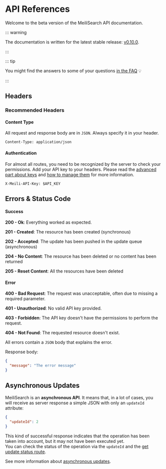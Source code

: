 # API References

Welcome to the beta version of the MeiliSearch API documentation.

::: warning

The documentation is written for the latest stable release: [v0.10.0](https://github.com/meilisearch/MeiliSearch/releases/tag/v0.10.0).

:::

::: tip

You might find the answers to some of your questions [in the FAQ](/faq/faq.md) 💡

:::

## Headers

### Recommended Headers

#### Content Type

All request and response body are in `JSON`. Always specify it in your header.

`Content-Type: application/json`

#### Authentication

For almost all routes, you need to be recognized by the server to check your permissions. Add your API key to your headers.
Please read the [advanced part about keys](/guides/advanced_guides/authentication.md) and [how to manage them](/references/keys.md) for more information.

`X-Meili-API-Key: $API_KEY`

## Errors & Status Code

#### Success

**200 - Ok**: Everything worked as expected.

**201 - Created**: The resource has been created (synchronous)

**202 - Accepted**: The update has been pushed in the update queue (asynchronous)

**204 - No Content**: The resource has been deleted or no content has been returned

**205 - Reset Content**: All the resources have been deleted

#### Error

**400 - Bad Request**: The request was unacceptable, often due to missing a required parameter.

**401 - Unauthorized**: No valid API key provided.

**403 - Forbidden**: The API key doesn't have the permissions to perform the request.

**404 - Not Found**: The requested resource doesn't exist.

All errors contain a `JSON` body that explains the error.

Response body:

```json
{
  "message": "The error message"
}
```

## Asynchronous Updates

MeiliSearch is an **asynchronous API**. It means that, in a lot of cases, you will receive as server response a simple JSON with only an `updateId` attribute:

```json
{
  "updateId": 2
}
```

This kind of successful response indicates that the operation has been taken into account, but it may not have been executed yet.<br>
You can check the status of the operation via the `updateId` and the [get update status route](/references/updates.md).

See more information about [asynchronous updates](/guides/advanced_guides/asynchronous_updates.md).
